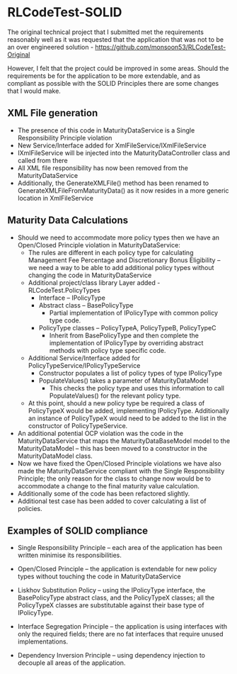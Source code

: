 # RLCodeTest-SOLID

The original technical project that I submitted met the requirements reasonably well as it was requested that the application that was not to be an over engineered solution - https://github.com/monsoon53/RLCodeTest-Original

However, I felt that the project could be improved in some areas. Should the requirements be for the application to be more extendable, and as compliant as possible with the SOLID Principles there are some changes that I would make.

## XML File generation ##
* The presence of this code in MaturityDataService is a Single Responsibility Principle violation 
* New Service/Interface added for XmlFileService/IXmlFileService
* IXmlFileService will be injected into the MaturityDataController class and called from there
* All XML file responsibility has now been removed from the MaturityDataService
* Additionally, the GenerateXMLFile() method has been renamed to GenerateXMLFileFromMaturityData() as it now resides in a more generic location in XmlFileService

## Maturity Data Calculations ##
* Should we need to accommodate more policy types then we have an Open/Closed Principle violation in MaturityDataService:
  * The rules are different in each policy type for calculating Management Fee Percentage and Discretionary Bonus Eligibility – we need a way to be able to add additional policy types without changing the code in MaturityDataService
  * Additional project/class library Layer added - RLCodeTest.PolicyTypes
    * Interface – IPolicyType
    * Abstract class – BasePolicyType 
      * Partial implementation of IPolicyType with common policy type code.
    * PolicyType classes – PolicyTypeA, PolicyTypeB, PolicyTypeC 
      * Inherit from BasePolicyType and then complete the implementation of IPolicyType by overriding abstract methods with policy type specific code.
  * Additional Service/Interface added for PolicyTypeService/IPolicyTypeService
    * Constructor populates a list of policy types of type IPolicyType
    * PopulateValues() takes a parameter of MaturityDataModel
      * This checks the policy type and uses this information to call PopulateValues() for the relevant policy type.
  * At this point, should a new policy type be required a class of PolicyTypeX would be added, implementing IPolicyType. Additionally an instance of PolicyTypeX would need to be added to the list in the constructor of PolicyTypeService.
* An additional potential OCP violation was the code in the MaturityDataService that maps the MaturityDataBaseModel model to the MaturityDataModel – this has been moved to a constructor in the MaturityDataModel class.
* Now we have fixed the Open/Closed Principle violations we have also made the MaturityDataService compliant with the Single Responsibility Principle; the only reason for the class to change now would be to accommodate a change to the final maturity value calculation.
* Additionally some of the code has been refactored slightly.
* Additional test case has been added to cover calculating a list of policies.

## Examples of SOLID compliance ##

* Single Responsibility Principle – each area of the application has been written minimise its responsibilities.

* Open/Closed Principle – the application is extendable for new policy types without touching the code in MaturityDataService

* Liskhov Substitution Policy – using the IPolicyType interface, the BasePolicyType abstract class, and the PolicyTypeX classes; all the PolicyTypeX classes are substitutable against their base type of IPolicyType.

* Interface Segregation Principle – the application is using interfaces with only the required fields; there are no fat interfaces that require unused implementations.

* Dependency Inversion Principle – using dependency injection to decouple all areas of the application.
